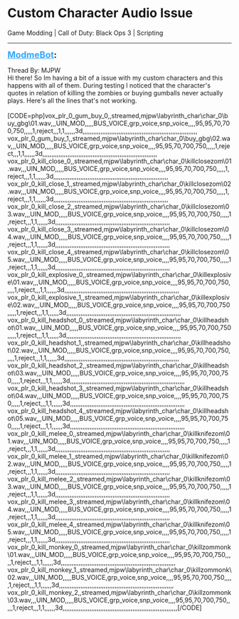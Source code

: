 # Custom Character Audio Issue
Game Modding | Call of Duty: Black Ops 3 | Scripting

---
<strong style="font-size: 1.4em;"><span style="text-decoration: underline;text-decoration-color: #34a7f9;"><span style="color:#34a7f9;">ModmeBot</span></span>:</strong>

<p>Thread By: MJPW<br />Hi there! So Im having a bit of a issue with my custom characters and this happens with all of them. During testing I noticed that the character&#39;s quotes in relation of killing the zombies or buying gumballs never actually plays. Here&#39;s all the lines that&#39;s not working.<br /> <br />[CODE=php]vox_plr_0_gum_buy_0,,streamed,mjpw\labyrinth_char\char_0\buy_gbg\01.wav,,,UIN_MOD,,,,,BUS_VOICE,grp_voice,snp_voice,,,,95,95,70,700,750,,,,,1,reject,,,1,1,,,,,,3d,,,,,,,,,,,,,,,,,,,,,,,,,,,,,,,,,,,,,,,,,,,,,,,,,,,,,,,,,,,,,,,,<br />vox_plr_0_gum_buy_1,,streamed,mjpw\labyrinth_char\char_0\buy_gbg\02.wav,,,UIN_MOD,,,,,BUS_VOICE,grp_voice,snp_voice,,,,95,95,70,700,750,,,,,1,reject,,,1,1,,,,,,3d,,,,,,,,,,,,,,,,,,,,,,,,,,,,,,,,,,,,,,,,,,,,,,,,,,,,,,,,,,,,,,,,<br />vox_plr_0_kill_close_0,,streamed,mjpw\labyrinth_char\char_0\killclosezom\01.wav,,,UIN_MOD,,,,,BUS_VOICE,grp_voice,snp_voice,,,,95,95,70,700,750,,,,,1,reject,,,1,1,,,,,,3d,,,,,,,,,,,,,,,,,,,,,,,,,,,,,,,,,,,,,,,,,,,,,,,,,,,,,,,,,,,,,,,,<br />vox_plr_0_kill_close_1,,streamed,mjpw\labyrinth_char\char_0\killclosezom\02.wav,,,UIN_MOD,,,,,BUS_VOICE,grp_voice,snp_voice,,,,95,95,70,700,750,,,,,1,reject,,,1,1,,,,,,3d,,,,,,,,,,,,,,,,,,,,,,,,,,,,,,,,,,,,,,,,,,,,,,,,,,,,,,,,,,,,,,,,<br />vox_plr_0_kill_close_2,,streamed,mjpw\labyrinth_char\char_0\killclosezom\03.wav,,,UIN_MOD,,,,,BUS_VOICE,grp_voice,snp_voice,,,,95,95,70,700,750,,,,,1,reject,,,1,1,,,,,,3d,,,,,,,,,,,,,,,,,,,,,,,,,,,,,,,,,,,,,,,,,,,,,,,,,,,,,,,,,,,,,,,,<br />vox_plr_0_kill_close_3,,streamed,mjpw\labyrinth_char\char_0\killclosezom\04.wav,,,UIN_MOD,,,,,BUS_VOICE,grp_voice,snp_voice,,,,95,95,70,700,750,,,,,1,reject,,,1,1,,,,,,3d,,,,,,,,,,,,,,,,,,,,,,,,,,,,,,,,,,,,,,,,,,,,,,,,,,,,,,,,,,,,,,,,<br />vox_plr_0_kill_close_4,,streamed,mjpw\labyrinth_char\char_0\killclosezom\05.wav,,,UIN_MOD,,,,,BUS_VOICE,grp_voice,snp_voice,,,,95,95,70,700,750,,,,,1,reject,,,1,1,,,,,,3d,,,,,,,,,,,,,,,,,,,,,,,,,,,,,,,,,,,,,,,,,,,,,,,,,,,,,,,,,,,,,,,,<br />vox_plr_0_kill_explosive_0,,streamed,mjpw\labyrinth_char\char_0\killexplosive\01.wav,,,UIN_MOD,,,,,BUS_VOICE,grp_voice,snp_voice,,,,95,95,70,700,750,,,,,1,reject,,,1,1,,,,,,3d,,,,,,,,,,,,,,,,,,,,,,,,,,,,,,,,,,,,,,,,,,,,,,,,,,,,,,,,,,,,,,,,<br />vox_plr_0_kill_explosive_1,,streamed,mjpw\labyrinth_char\char_0\killexplosive\02.wav,,,UIN_MOD,,,,,BUS_VOICE,grp_voice,snp_voice,,,,95,95,70,700,750,,,,,1,reject,,,1,1,,,,,,3d,,,,,,,,,,,,,,,,,,,,,,,,,,,,,,,,,,,,,,,,,,,,,,,,,,,,,,,,,,,,,,,,<br />vox_plr_0_kill_headshot_0,,streamed,mjpw\labyrinth_char\char_0\killheadshot\01.wav,,,UIN_MOD,,,,,BUS_VOICE,grp_voice,snp_voice,,,,95,95,70,700,750,,,,,1,reject,,,1,1,,,,,,3d,,,,,,,,,,,,,,,,,,,,,,,,,,,,,,,,,,,,,,,,,,,,,,,,,,,,,,,,,,,,,,,,<br />vox_plr_0_kill_headshot_1,,streamed,mjpw\labyrinth_char\char_0\killheadshot\02.wav,,,UIN_MOD,,,,,BUS_VOICE,grp_voice,snp_voice,,,,95,95,70,700,750,,,,,1,reject,,,1,1,,,,,,3d,,,,,,,,,,,,,,,,,,,,,,,,,,,,,,,,,,,,,,,,,,,,,,,,,,,,,,,,,,,,,,,,<br />vox_plr_0_kill_headshot_2,,streamed,mjpw\labyrinth_char\char_0\killheadshot\03.wav,,,UIN_MOD,,,,,BUS_VOICE,grp_voice,snp_voice,,,,95,95,70,700,750,,,,,1,reject,,,1,1,,,,,,3d,,,,,,,,,,,,,,,,,,,,,,,,,,,,,,,,,,,,,,,,,,,,,,,,,,,,,,,,,,,,,,,,<br />vox_plr_0_kill_headshot_3,,streamed,mjpw\labyrinth_char\char_0\killheadshot\04.wav,,,UIN_MOD,,,,,BUS_VOICE,grp_voice,snp_voice,,,,95,95,70,700,750,,,,,1,reject,,,1,1,,,,,,3d,,,,,,,,,,,,,,,,,,,,,,,,,,,,,,,,,,,,,,,,,,,,,,,,,,,,,,,,,,,,,,,,<br />vox_plr_0_kill_headshot_4,,streamed,mjpw\labyrinth_char\char_0\killheadshot\05.wav,,,UIN_MOD,,,,,BUS_VOICE,grp_voice,snp_voice,,,,95,95,70,700,750,,,,,1,reject,,,1,1,,,,,,3d,,,,,,,,,,,,,,,,,,,,,,,,,,,,,,,,,,,,,,,,,,,,,,,,,,,,,,,,,,,,,,,,<br />vox_plr_0_kill_melee_0,,streamed,mjpw\labyrinth_char\char_0\killknifezom\01.wav,,,UIN_MOD,,,,,BUS_VOICE,grp_voice,snp_voice,,,,95,95,70,700,750,,,,,1,reject,,,1,1,,,,,,3d,,,,,,,,,,,,,,,,,,,,,,,,,,,,,,,,,,,,,,,,,,,,,,,,,,,,,,,,,,,,,,,,<br />vox_plr_0_kill_melee_1,,streamed,mjpw\labyrinth_char\char_0\killknifezom\02.wav,,,UIN_MOD,,,,,BUS_VOICE,grp_voice,snp_voice,,,,95,95,70,700,750,,,,,1,reject,,,1,1,,,,,,3d,,,,,,,,,,,,,,,,,,,,,,,,,,,,,,,,,,,,,,,,,,,,,,,,,,,,,,,,,,,,,,,,<br />vox_plr_0_kill_melee_2,,streamed,mjpw\labyrinth_char\char_0\killknifezom\03.wav,,,UIN_MOD,,,,,BUS_VOICE,grp_voice,snp_voice,,,,95,95,70,700,750,,,,,1,reject,,,1,1,,,,,,3d,,,,,,,,,,,,,,,,,,,,,,,,,,,,,,,,,,,,,,,,,,,,,,,,,,,,,,,,,,,,,,,,<br />vox_plr_0_kill_melee_3,,streamed,mjpw\labyrinth_char\char_0\killknifezom\04.wav,,,UIN_MOD,,,,,BUS_VOICE,grp_voice,snp_voice,,,,95,95,70,700,750,,,,,1,reject,,,1,1,,,,,,3d,,,,,,,,,,,,,,,,,,,,,,,,,,,,,,,,,,,,,,,,,,,,,,,,,,,,,,,,,,,,,,,,<br />vox_plr_0_kill_melee_4,,streamed,mjpw\labyrinth_char\char_0\killknifezom\05.wav,,,UIN_MOD,,,,,BUS_VOICE,grp_voice,snp_voice,,,,95,95,70,700,750,,,,,1,reject,,,1,1,,,,,,3d,,,,,,,,,,,,,,,,,,,,,,,,,,,,,,,,,,,,,,,,,,,,,,,,,,,,,,,,,,,,,,,,<br />vox_plr_0_kill_monkey_0,,streamed,mjpw\labyrinth_char\char_0\killzommonk\01.wav,,,UIN_MOD,,,,,BUS_VOICE,grp_voice,snp_voice,,,,95,95,70,700,750,,,,,1,reject,,,1,1,,,,,,3d,,,,,,,,,,,,,,,,,,,,,,,,,,,,,,,,,,,,,,,,,,,,,,,,,,,,,,,,,,,,,,,,<br />vox_plr_0_kill_monkey_1,,streamed,mjpw\labyrinth_char\char_0\killzommonk\02.wav,,,UIN_MOD,,,,,BUS_VOICE,grp_voice,snp_voice,,,,95,95,70,700,750,,,,,1,reject,,,1,1,,,,,,3d,,,,,,,,,,,,,,,,,,,,,,,,,,,,,,,,,,,,,,,,,,,,,,,,,,,,,,,,,,,,,,,,<br />vox_plr_0_kill_monkey_2,,streamed,mjpw\labyrinth_char\char_0\killzommonk\03.wav,,,UIN_MOD,,,,,BUS_VOICE,grp_voice,snp_voice,,,,95,95,70,700,750,,,,,1,reject,,,1,1,,,,,,3d,,,,,,,,,,,,,,,,,,,,,,,,,,,,,,,,,,,,,,,,,,,,,,,,,,,,,,,,,,,,,,,,[/CODE]</p>
